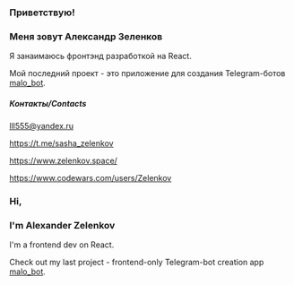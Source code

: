 ### Приветствую!
### Меня зовут Александр Зеленков

Я занаимаюсь фронтэнд разработкой на React.

Мой последний проект - это приложение для создания Telegram-ботов [malo_bot](https://sashazel.github.io/malo_bot/).

##### Контакты/Contacts

lll555@yandex.ru

https://t.me/sasha_zelenkov

https://www.zelenkov.space/

https://www.codewars.com/users/Zelenkov

### Hi,
### I'm Alexander Zelenkov

I'm a frontend dev on React.

Check out my last project - frontend-only Telegram-bot creation app [malo_bot](https://sashazel.github.io/malo_bot/).

<!--
**SashaZel/SashaZel** is a ✨ _special_ ✨ repository because its `README.md` (this file) appears on your GitHub profile.

Here are some ideas to get you started:

- 🔭 I’m currently working on ...
- 🌱 I’m currently learning ...
- 👯 I’m looking to collaborate on ...
- 🤔 I’m looking for help with ...
- 💬 Ask me about ...
- 📫 How to reach me: ...
- 😄 Pronouns: ...
- ⚡ Fun fact: ...
-->
